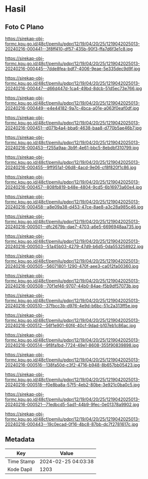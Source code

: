 # Hasil

## Foto C Plano

https://sirekap-obj-formc.kpu.go.id/48cf/pemilu/pdpr/12/19/04/20/25/1219042025013-20240216-000441--3f8ff410-df57-435b-90f3-ffa7d6f3e1c8.jpg

https://sirekap-obj-formc.kpu.go.id/48cf/pemilu/pdpr/12/19/04/20/25/1219042025013-20240216-000445--7dde8fea-bdf7-4006-9eae-5e335dec9d9f.jpg

https://sirekap-obj-formc.kpu.go.id/48cf/pemilu/pdpr/12/19/04/20/25/1219042025013-20240216-000447--d66d447d-1ca4-49bd-8dcb-51d5ec73e766.jpg

https://sirekap-obj-formc.kpu.go.id/48cf/pemilu/pdpr/12/19/04/20/25/1219042025013-20240216-000449--e4e44182-9a7c-4bca-a01e-a063f0eaf0df.jpg

https://sirekap-obj-formc.kpu.go.id/48cf/pemilu/pdpr/12/19/04/20/25/1219042025013-20240216-000451--d071b4a4-bba6-4638-baa8-d770b5ae46b7.jpg

https://sirekap-obj-formc.kpu.go.id/48cf/pemilu/pdpr/12/19/04/20/25/1219042025013-20240216-000453--f255a9aa-3b9f-4e61-bbc5-8ebdbf310799.jpg

https://sirekap-obj-formc.kpu.go.id/48cf/pemilu/pdpr/12/19/04/20/25/1219042025013-20240216-000455--9ff951a1-06d8-4acd-9e06-cf8f820f1c86.jpg

https://sirekap-obj-formc.kpu.go.id/48cf/pemilu/pdpr/12/19/04/20/25/1219042025013-20240216-000457--808fb819-b48e-4804-9cd5-6b16973a60e4.jpg

https://sirekap-obj-formc.kpu.go.id/48cf/pemilu/pdpr/12/19/04/20/25/1219042025013-20240216-000458--a8e09a38-d453-47ce-8ae8-a3c28a985c46.jpg

https://sirekap-obj-formc.kpu.go.id/48cf/pemilu/pdpr/12/19/04/20/25/1219042025013-20240216-000501--dfc2679b-dae7-4703-a6e5-6696948aa735.jpg

https://sirekap-obj-formc.kpu.go.id/48cf/pemilu/pdpr/12/19/04/20/25/1219042025013-20240216-000503--51a45b03-4279-47d9-b6d5-0da553258922.jpg

https://sirekap-obj-formc.kpu.go.id/48cf/pemilu/pdpr/12/19/04/20/25/1219042025013-20240216-000505--56071801-1290-470f-aee3-ca012fa00360.jpg

https://sirekap-obj-formc.kpu.go.id/48cf/pemilu/pdpr/12/19/04/20/25/1219042025013-20240216-000508--70f1ef46-9707-44b0-84ae-f5b9df57073b.jpg

https://sirekap-obj-formc.kpu.go.id/48cf/pemilu/pdpr/12/19/04/20/25/1219042025013-20240216-000510--37fbcc3b-d976-4e9d-b6bc-51c2a313ff5e.jpg

https://sirekap-obj-formc.kpu.go.id/48cf/pemilu/pdpr/12/19/04/20/25/1219042025013-20240216-000512--56f1e901-60f4-40cf-9dad-b107eb1c86ac.jpg

https://sirekap-obj-formc.kpu.go.id/48cf/pemilu/pdpr/12/19/04/20/25/1219042025013-20240216-000514--9f8fa1bd-7724-49e1-8608-355f90839898.jpg

https://sirekap-obj-formc.kpu.go.id/48cf/pemilu/pdpr/12/19/04/20/25/1219042025013-20240216-000516--138fa50d-c3f2-4716-b948-8b657bb05423.jpg

https://sirekap-obj-formc.kpu.go.id/48cf/pemilu/pdpr/12/19/04/20/25/1219042025013-20240216-000518--f0e8ba8a-57f5-4eb2-80be-3e921c0ba0c5.jpg

https://sirekap-obj-formc.kpu.go.id/48cf/pemilu/pdpr/12/19/04/20/25/1219042025013-20240216-000521--71edbcd5-5ad1-44b9-9fec-0e01378a9902.jpg

https://sirekap-obj-formc.kpu.go.id/48cf/pemilu/pdpr/12/19/04/20/25/1219042025013-20240216-000443--19c0ecad-0f16-4bc8-87bb-dc7f2781617c.jpg


## Metadata

| Key        | Value               |
| ---------- | ------------------- |
| Time Stamp | 2024-02-25 04:03:38 |
| Kode Dapil | 1203                |



